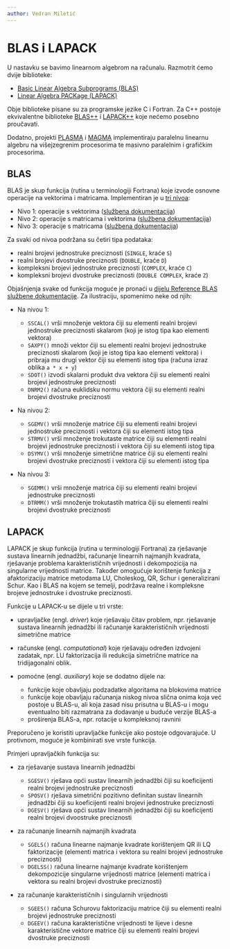 ```yaml
---
author: Vedran Miletić
---
```


# BLAS i LAPACK

U nastavku se bavimo linearnom algebrom na računalu. Razmotrit ćemo dvije biblioteke:

- [Basic Linear Algebra Subprograms (BLAS)](https://www.netlib.org/blas/)
- [Linear Algebra PACKage (LAPACK)](https://www.netlib.org/lapack/)

Obje biblioteke pisane su za programske jezike C i Fortran. Za C++ postoje ekvivalentne biblioteke [BLAS++](https://bitbucket.org/icl/blaspp) i [LAPACK++](https://bitbucket.org/icl/lapackpp) koje nećemo posebno proučavati.

Dodatno, projekti [PLASMA](https://icl.cs.utk.edu/plasma/) i [MAGMA](https://icl.utk.edu/magma/) implementiraju paralelnu linearnu algebru na višejzegrenim procesorima te masivno paralelnim i grafičkim procesorima.

## BLAS

BLAS je skup funkcija (rutina u terminologiji Fortrana) koje izvode osnovne operacije na vektorima i matricama. Implementiran je u [tri nivoa](https://www.netlib.org/blas/#_blas_routines):

- Nivo 1: operacije s vektorima ([službena dokumentacija](https://www.netlib.org/blas/#_level_1))
- Nivo 2: operacije s matricama i vektorima ([službena dokumentacija](https://www.netlib.org/blas/#_level_2))
- Nivo 3: operacije s matricama ([službena dokumentacija](https://www.netlib.org/blas/#_level_3))

Za svaki od nivoa podržana su četiri tipa podataka:

- realni brojevi jednostruke preciznosti (`SINGLE`, kraće `S`)
- realni brojevi dvostruke preciznosti (`DOUBLE`, kraće `D`)
- kompleksni brojevi jednostruke preciznosti (`COMPLEX`, kraće `C`)
- kompleksni brojevi dvostruke preciznosti (`DOUBLE COMPLEX`, kraće `Z`)

Objašnjenja svake od funkcija moguće je pronaći u [dijelu Reference BLAS službene dokumentacije](https://www.netlib.org/lapack/explore-html/modules.html). Za ilustraciju, spomenimo neke od njih:

- Na nivou 1:

    - `SSCAL()` vrši množenje vektora čiji su elementi realni brojevi jednostruke preciznosti skalarom (koji je istog tipa kao elementi vektora)
    - `SAXPY()` množi vektor čiji su elementi realni brojevi jednostruke preciznosti skalarom (koji je istog tipa kao elementi vektora) i pribraja mu drugi vektor čiji su elementi istog tipa (računa izraz oblika `a * x + y`)
    - `SDOT()` izvodi skalarni produkt dva vektora čiji su elementi realni brojevi jednostruke preciznosti
    - `DNRM2()` računa euklidsku normu vektora čiji su elementi realni brojevi dvostruke preciznosti

- Na nivou 2:

    - `SGEMV()` vrši množenje matrice čiji su elementi realni brojevi jednostruke preciznosti i vektora čiji su elementi istog tipa
    - `STRMV()` vrši množenje trokutaste matrice čiji su elementi realni brojevi jednostruke preciznosti i vektora čiji su elementi istog tipa
    - `DSYMV()` vrši množenje simetrične matrice čiji su elementi realni brojevi dvostruke preciznosti i vektora čiji su elementi istog tipa

- Na nivou 3:

    - `SGEMM()` vrši množenje matrica čiji su elementi realni brojevi jednostruke preciznosti
    - `DTRMM()` vrši množenje trokutastih matrica čiji su elementi realni brojevi dvostruke preciznosti

## LAPACK

LAPACK je skup funkcija (rutina u terminologiji Fortrana) za rješavanje sustava linearnih jednadžbi, računanje linearnih najmanjih kvadrata, rješavanje problema karakterističnih vrijednosti i dekompozicija na singularne vrijednosti matrice. Također omogućuje korištenje funkcija z afaktorizaciju matrice metodama LU, Choleskog, QR, Schur i generalizirani Schur. Kao i BLAS na kojem se temelji, podržava realne i kompleksne brojeve jednostruke i dvostruke preciznosti.

Funkcije u LAPACK-u se dijele u tri vrste:

- upravljačke (engl. *driver*) koje rješavaju čitav problem, npr. rješavanje sustava linearnih jednadžbi ili računanje karakterističnih vrijednosti simetrične matrice
- računske (engl. *computational*) koje rješavaju određen izdvojeni zadatak, npr. LU faktorizacija ili redukcija simetrične matrice na tridijagonalni oblik.
- pomoćne (engl. *auxiliary*) koje se dodatno dijele na:

    - funkcije koje obavljaju podzadatke algoritama na blokovima matrice
    - funkcije koje obavljaju računanja niskog nivoa slična onima koja već postoje u BLAS-u, ali koja zasad nisu prisutna u BLAS-u i mogu eventualno biti razmatrana za dodavanje u buduće verzije BLAS-a
    - proširenja BLAS-a, npr. rotacije u kompleksnoj ravnini

Preporučeno je koristiti upravljačke funkcije ako postoje odgovarajuće. U protivnom, moguće je kombinirati sve vrste funkcija.

Primjeri upravljačkih funkcija su:

- za rješavanje sustava linearnih jednadžbi

    - `SGESV()` rješava opći sustav linearnih jednadžbi čiji su koeficijenti realni brojevi jednostruke preciznosti
    - `SPOSV()` rješava simetrični pozitivno definitan sustav linearnih jednadžbi čiji su koeficijenti realni brojevi jednostruke preciznosti
    - `DGESV()` rješava opći sustav linearnih jednadžbi čiji su koeficijenti realni brojevi dvoostruke preciznosti

- za računanje linearnih najmanjih kvadrata

    - `SGELS()` računa linearne najmanje kvadrate korištenjem QR ili LQ faktorizacije (elementi matrica i vektora su realni brojevi jednostruke preciznosti)
    - `DGELSS()` računa linearne najmanje kvadrate korištenjem dekompozicije singularne vrijednosti matrice (elementi matrica i vektora su realni brojevi dvostruke preciznosti)

- za računanje karakterističnih i singularnih vrijednosti

    - `SGEES()` računa Schurovu faktorizaciju matrice čiji su elementi realni brojevi jednostruke preciznosti
    - `DGEEV()` računa karakteristične vrijednosti te lijeve i desne karakteristične vektore matrice čiji su elementi realni brojevi dvostruke preciznosti
